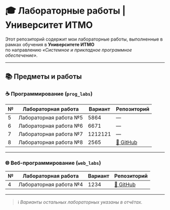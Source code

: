 # 🎓 Лабораторные работы | Университет ИТМО

Этот репозиторий содержит мои лабораторные работы, выполненные в рамках обучения в **Университете ИТМО**  
по направлению *«Системное и прикладное программное обеспечение»*.

---

## 📚 Предметы и работы

### ☕ Программирование (`prog_labs`)

| № | Лабораторная работа | Вариант | Репозиторий |
|---|----------------------|----------|--------------|
| 5 | Лабораторная работа №5 | 5864 | — |
| 6 | Лабораторная работа №6 | 6671 | — |
| 7 | Лабораторная работа №7 | 1212121 | — |
| 8 | Лабораторная работа №8 | 2565 | [🔗 GitHub](https://github.com/BrightGir/FlatManager) |

---

### 🌐 Веб-программирование (`web_labs`)

| № | Лабораторная работа | Вариант | Репозиторий |
|---|----------------------|----------|--------------|
| 4 | Лабораторная работа №4 | 1234 | [🔗 GitHub](https://github.com/BrightGir/coordinates-web-app) |

---

> ℹ️ *Варианты остальных лабораторных указаны в отчётах.*
